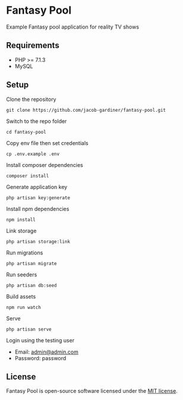 # Fantasy Pool

Example Fantasy pool application for reality TV shows

## Requirements

- PHP >= 7.1.3
- MySQL

## Setup

Clone the repository

`git clone https://github.com/jacob-gardiner/fantasy-pool.git`

Switch to the repo folder

`cd fantasy-pool`

Copy env file then set credentials

`cp .env.example .env`

Install composer dependencies

`composer install`

Generate application key

`php artisan key:generate`

Install npm dependencies

`npm install`

Link storage

`php artisan storage:link`

Run migrations

`php artisan migrate`

Run seeders

`php artisan db:seed`

Build assets

`npm run watch`

Serve

`php artisan serve`

Login using the testing user

-   Email: admin@admin.com
-   Password: password

## License

Fantasy Pool is open-source software licensed under the [MIT license](https://opensource.org/licenses/MIT).
